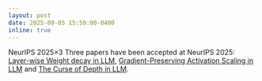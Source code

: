 ```yaml
---
layout: post
date: 2025-09-05 15:59:00-0400
inline: true
---
```


<span class="badge-flag" data-conf="iclr">NeurIPS 2025×3</span>  Three papers have been accepted at NeurIPS 2025: [Layer-wise Weight decay in LLM](https://arxiv.org/pdf/2506.14562), [Gradient-Preserving Activation Scaling in LLM](https://arxiv.org/pdf/2506.22049) and [The Curse of Depth in LLM](https://arxiv.org/abs/2502.05795).